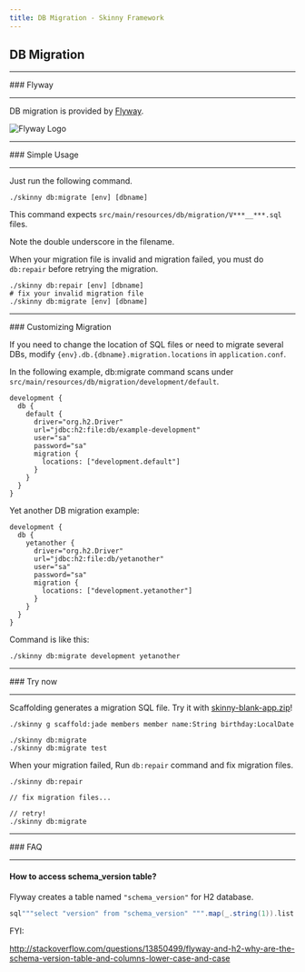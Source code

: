 ```yaml
---
title: DB Migration - Skinny Framework
---
```


## DB Migration

<hr/>
### Flyway
<hr/>

DB migration is provided by [Flyway](http://flywaydb.org/).

![Flyway Logo](images/flyway.png)

<hr/>
### Simple Usage
<hr/>

Just run the following command.

```
./skinny db:migrate [env] [dbname]
````

This command expects `src/main/resources/db/migration/V***__***.sql` files. 

Note the double underscore in the filename.

When your migration file is invalid and migration failed, you must do `db:repair` before retrying the migration.

```
./skinny db:repair [env] [dbname]
# fix your invalid migration file
./skinny db:migrate [env] [dbname]
```

<hr/>
### Customizing Migration

If you need to change the location of SQL files or need to migrate several DBs, modify `{env}.db.{dbname}.migration.locations` in `application.conf`.

In the following example, db:migrate command scans under `src/main/resources/db/migration/development/default`.

```
development {
  db {
    default {
      driver="org.h2.Driver"
      url="jdbc:h2:file:db/example-development"
      user="sa"
      password="sa"
      migration {
        locations: ["development.default"]
      }
    }
  }
}
```

Yet another DB migration example:

```
development {
  db {
    yetanother {
      driver="org.h2.Driver"
      url="jdbc:h2:file:db/yetanother"
      user="sa"
      password="sa"
      migration {
        locations: ["development.yetanother"]
      }
    }
  }
}
```

Command is like this:

```
./skinny db:migrate development yetanother
```

<hr/>
### Try now
<hr/>

Scaffolding generates a migration SQL file. Try it with [skinny-blank-app.zip](https://github.com/skinny-framework/skinny-framework/releases)!

```
./skinny g scaffold:jade members member name:String birthday:LocalDate
```

```
./skinny db:migrate
./skinny db:migrate test
````

When your migration failed, Run `db:repair` command and fix migration files.

```
./skinny db:repair

// fix migration files...

// retry!
./skinny db:migrate
```

<hr/>
### FAQ
<hr/>

#### How to access schema_version table?

Flyway creates a table named `"schema_version"` for H2 database. 

```scala
sql"""select "version" from "schema_version" """.map(_.string(1)).list.apply()
```

FYI:

http://stackoverflow.com/questions/13850499/flyway-and-h2-why-are-the-schema-version-table-and-columns-lower-case-and-case



